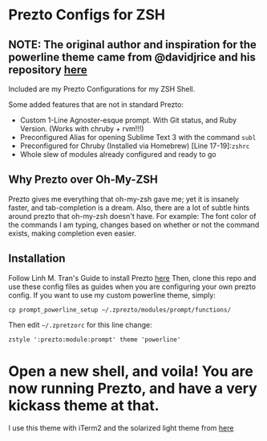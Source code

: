 Prezto Configs for ZSH
=======================

**NOTE**: The original author and inspiration for the powerline theme came from @davidjrice and his repository [here](https://github.com/davidjrice/prezto_powerline)
---

Included are my Prezto Configurations for my ZSH Shell. 

Some added features that are not in standard Prezto:
* Custom 1-Line Agnoster-esque prompt. With Git status, and Ruby Version. (Works with chruby + rvm!!!)
* Preconfigured Alias for opening Sublime Text 3 with the command ```subl```
* Preconfigured for Chruby (Installed via Homebrew) [Line 17-19]:```zshrc```
* Whole slew of modules already configured and ready to go

## Why Prezto over Oh-My-ZSH
Prezto gives me everything that oh-my-zsh gave me; yet it is insanely faster, and tab-completion is a dream. 
Also, there are a lot of subtle hints around prezto that oh-my-zsh doesn't have. For example: The font color of the commands I am typing, changes based on whether or not the command exists, making completion even easier. 

## Installation
Follow Linh M. Tran's Guide to install Prezto [here](http://linhmtran168.github.io/blog/2013/12/15/ditching-oh-my-zsh-for-prezto/)
Then, clone this repo and use these config files as guides when you are configuring your own prezto config. 
If you want to use my custom powerline theme, simply:
```
cp prompt_powerline_setup ~/.zprezto/modules/prompt/functions/
```
Then edit ```~/.zpretzorc``` for this line change:
```
zstyle ':prezto:module:prompt' theme 'powerline'
```

Open a new shell, and voila! You are now running Prezto, and have a very kickass theme at that. 
========================

I use this theme with iTerm2 and the solarized light theme from [here](https://github.com/altercation/solarized/tree/master/iterm2-colors-solarized)